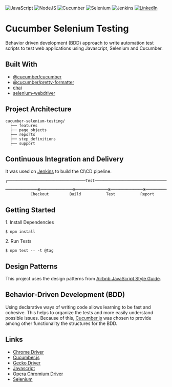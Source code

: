 ![JavaScript](https://img.shields.io/badge/javascript-%23323330.svg?style=for-the-badge&logo=javascript&logoColor=%23F7DF1E)
![NodeJS](https://img.shields.io/badge/node.js-%2343853D.svg?style=for-the-badge&logo=node.js&logoColor=white)
![Cucumber](https://img.shields.io/badge/Cucumber-%2323D96C.svg?style=for-the-badge&logo=Cucumber&logoColor=white)
![Selenium](https://img.shields.io/badge/Selenium-%2343B02A.svg?style=for-the-badge&logo=selenium&logoColor=white)
![Jenkins](https://img.shields.io/badge/Jenkins-%23D24939.svg?style=for-the-badge&logo=Jenkins&logoColor=white)
<a href="https://linkedin.com/in/leonardo-duprates">
<img alt="LinkedIn" src="https://img.shields.io/badge/linkedin-%230077B5.svg?&style=for-the-badge&logo=linkedin&logoColor=white"/>
</a>

# Cucumber Selenium Testing

Behavior driven development (BDD) approach to write automation test scripts to test web applications using Javascript, Selenium and Cucumber.

## Built With

- [@cucumber/cucumber](https://www.npmjs.com/package/@cucumber/cucumber)
- [@cucumber/pretty-formatter](https://www.npmjs.com/package/@cucumber/pretty-formatter)
- [chai](https://www.npmjs.com/package/chai)
- [selenium-webdriver](https://www.npmjs.com/package/selenium-webdriver)

## Project Architecture

```shell
cucumber-selenium-testing/
  ├── features
  ├── page_objects
  ├── reports
  ├── step_definitions
  ├── support
```

## Continuous Integration and Delivery

It was used on [Jenkins](https://www.jenkins.io/) to build the CI\CD pipeline.

```shell
┌──────────────────────────────────Test─────────────────────────────────────┐

══════════════⦿══════════════⦿══════════════⦿══════════════⦿══════════════
           Checkout         Build           Test           Report
```

## Getting Started

1\. Install Dependencies

```shell
$ npm install
```

2\. Run Tests

```shell
$ npm test -- -t @tag
```

## Design Patterns

This project uses the design patterns from [Airbnb JavaScript Style Guide](https://github.com/airbnb/javascript).

## Behavior-Driven Development (BDD)

Using declarative ways of writing code allows learning to be fast and cohesive. This helps to organize the tests and more easily understand possible issues. Because of this, [Cucumber.js](https://cucumber.io/docs/installation/javascript/) was chosen to provide among other functionality the structures for the BDD.

## Links

- [Chrome Driver](https://chromedriver.chromium.org/downloads)
- [Cucumber.js](https://cucumber.io/docs/installation/javascript/)
- [Gecko Driver](https://github.com/mozilla/geckodriver/releases)
- [Javascript](https://developer.mozilla.org/pt-BR/docs/Web/JavaScript)
- [Opera Chromium Driver](https://github.com/operasoftware/operachromiumdriver)
- [Selenium](https://www.selenium.dev/)
